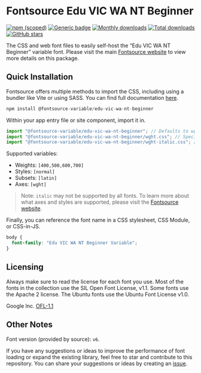 # Fontsource Edu VIC WA NT Beginner

[![npm (scoped)](https://img.shields.io/npm/v/@fontsource-variable/edu-vic-wa-nt-beginner?color=brightgreen)](https://www.npmjs.com/package/@fontsource-variable/edu-vic-wa-nt-beginner) [![Generic badge](https://img.shields.io/badge/fontsource-passing-brightgreen)](https://github.com/fontsource/fontsource) [![Monthly downloads](https://badgen.net/npm/dm/@fontsource-variable/edu-vic-wa-nt-beginner)](https://github.com/fontsource/fontsource) [![Total downloads](https://badgen.net/npm/dt/@fontsource-variable/edu-vic-wa-nt-beginner)](https://github.com/fontsource/fontsource) [![GitHub stars](https://img.shields.io/github/stars/fontsource/fontsource.svg?style=social&label=Star)](https://github.com/fontsource/fontsource/stargazers)

The CSS and web font files to easily self-host the “Edu VIC WA NT Beginner” variable font. Please visit the main [Fontsource website](https://fontsource.org/fonts/edu-vic-wa-nt-beginner) to view more details on this package.

## Quick Installation

Fontsource offers multiple methods to import the CSS, including using a bundler like Vite or using SASS. You can find full documentation [here](https://fontsource.org/docs/getting-started/introduction).

```javascript
npm install @fontsource-variable/edu-vic-wa-nt-beginner
```

Within your app entry file or site component, import it in.

```javascript
import "@fontsource-variable/edu-vic-wa-nt-beginner"; // Defaults to wght axis
import "@fontsource-variable/edu-vic-wa-nt-beginner/wght.css"; // Specify axis
import "@fontsource-variable/edu-vic-wa-nt-beginner/wght-italic.css"; // Specify axis and style
```

Supported variables:
- Weights: `[400,500,600,700]`
- Styles: `[normal]`
- Subsets: `[latin]`
- Axes: `[wght]`

> Note: `italic` may not be supported by all fonts. To learn more about what axes and styles are supported, please visit the [Fontsource website](https://fontsource.org/fonts/edu-vic-wa-nt-beginner).

Finally, you can reference the font name in a CSS stylesheet, CSS Module, or CSS-in-JS.

```css
body {
  font-family: "Edu VIC WA NT Beginner Variable";
}
```

## Licensing
Always make sure to read the license for each font you use. Most of the fonts in the collection use the SIL Open Font License, v1.1. Some fonts use the Apache 2 license. The Ubuntu fonts use the Ubuntu Font License v1.0.

Google Inc.
[OFL-1.1](http://scripts.sil.org/OFL)

## Other Notes
Font version (provided by source): `v6`.

If you have any suggestions or ideas to improve the performance of font loading or expand the existing library, feel free to star and contribute to this repository. You can share your suggestions or ideas by creating an [issue](https://github.com/fontsource/fontsource/issues).